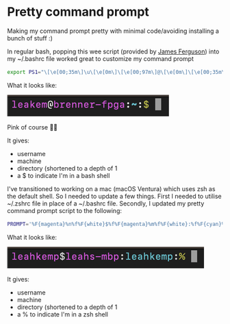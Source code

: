 # Pretty command prompt

Making my command prompt pretty with minimal code/avoiding installing a bunch of stuff :)

In regular bash, popping this wee script (provided by [James Ferguson](https://github.com/Psy-Fer)) into my ~/.bashrc file worked great to customize my command prompt

```bash
export PS1="\[\e[00;35m\]\u\[\e[0m\]\[\e[00;97m\]@\[\e[0m\]\[\e[00;35m\]\h\[\e[0m\]\[\e[00;97m\]:\[\e[0m\]\[\e[01;36m\]\W\[\e[0m\]\[\e[00;97m\]:\[\e[0m\]\[\e[00;33m\]\\$\[\e[0m\]\[\e[00;97m\]\[\e[0m\]" 
```

What it looks like:

![bash_terminal_prompt](./images/bash_terminal_prompt.png)

Pink of course 💅🏻

It gives:

- username
- machine
- directory (shortened to a depth of 1
- a $ to indicate I'm in a bash shell

I've transitioned to working on a mac (macOS Ventura) which uses zsh as 
the default shell. So I needed to update a few things. First I needed to 
utilise ~/.zshrc file in place of a ~/.bashrc file. Secondly, I updated my 
pretty command prompt script to the following:

```zsh
PROMPT='%F{magenta}%n%f%F{white}$%f%F{magenta}%m%f%F{white}:%f%F{cyan}%1d%f%F{white}:%f%F{yellow}%%ß%f'
```

What it looks like:

![zsh_terminal_prompt](./images/zsh_terminal_prompt.png)

It gives:

- username
- machine
- directory (shortened to a depth of 1
- a % to indicate I'm in a zsh shell
